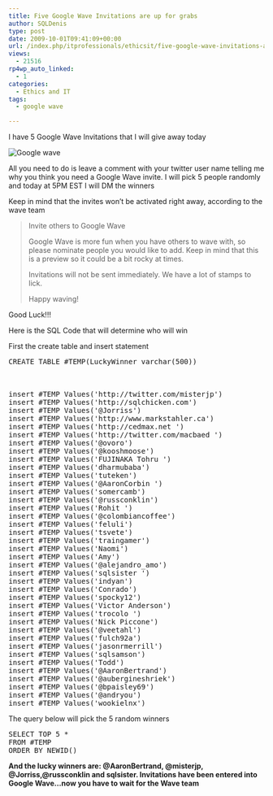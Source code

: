 ```yaml
---
title: Five Google Wave Invitations are up for grabs
author: SQLDenis
type: post
date: 2009-10-01T09:41:09+00:00
url: /index.php/itprofessionals/ethicsit/five-google-wave-invitations-are-up-for/
views:
  - 21516
rp4wp_auto_linked:
  - 1
categories:
  - Ethics and IT
tags:
  - google wave

---
```

I have 5 Google Wave Invitations that I will give away today

![Google wave][1]

All you need to do is leave a comment with your twitter user name telling me why you think you need a Google Wave invite. I will pick 5 people randomly and today at 5PM EST I will DM the winners

Keep in mind that the invites won&#8217;t be activated right away, according to the wave team

> Invite others to Google Wave
> 
> Google Wave is more fun when you have others to wave with, so please nominate people you would like to add. Keep in mind that this is a preview so it could be a bit rocky at times.
> 
> Invitations will not be sent immediately. We have a lot of stamps to lick.
> 
> Happy waving!

Good Luck!!!

Here is the SQL Code that will determine who will win

First the create table and insert statement

<pre>CREATE TABLE #TEMP(LuckyWinner varchar(500))


 
insert #TEMP Values('http://twitter.com/misterjp')
insert #TEMP Values('http://sqlchicken.com')
insert #TEMP Values('@Jorriss')
insert #TEMP Values('http://www.markstahler.ca')
insert #TEMP Values('http://cedmax.net ')
insert #TEMP Values('http://twitter.com/macbaed ')
insert #TEMP Values('@ovoro')
insert #TEMP Values('@kooshmoose')
insert #TEMP Values('FUJINAKA Tohru ')
insert #TEMP Values('dharmubaba')
insert #TEMP Values('tuteken')
insert #TEMP Values('@AaronCorbin ')
insert #TEMP Values('somercamb')
insert #TEMP Values('@russconklin')
insert #TEMP Values('Rohit ')
insert #TEMP Values('@colombiancoffee')
insert #TEMP Values('feluli')
insert #TEMP Values('tsvete')
insert #TEMP Values('traingamer')
insert #TEMP Values('Naomi')
insert #TEMP Values('Amy')
insert #TEMP Values('@alejandro_amo')
insert #TEMP Values('sqlsister ')
insert #TEMP Values('indyan')
insert #TEMP Values('Conrado')
insert #TEMP Values('spocky12')
insert #TEMP Values('Victor Anderson')
insert #TEMP Values('trocolo ')
insert #TEMP Values('Nick Piccone')
insert #TEMP Values('@veetahl')
insert #TEMP Values('fulch92a')
insert #TEMP Values('jasonrmerrill')
insert #TEMP Values('sqlsamson')
insert #TEMP Values('Todd')
insert #TEMP Values('@AaronBertrand')
insert #TEMP Values('@aubergineshriek')
insert #TEMP Values('@bpaisley69')
insert #TEMP Values('@andryou')
insert #TEMP Values('wookielnx')</pre>

The query below will pick the 5 random winners

<pre>SELECT TOP 5 * 
FROM #TEMP
ORDER BY NEWID()</pre>

**And the lucky winners are: @AaronBertrand, @misterjp, @Jorriss,@russconklin and sqlsister. Invitations have been entered into Google Wave&#8230;now you have to wait for the Wave team**

 [1]: http://imgur.com/1mKn7.png